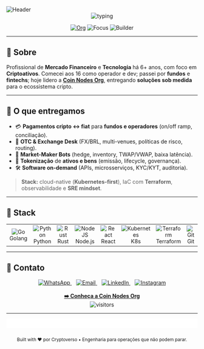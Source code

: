 <!-- =====================================================================
README por @Cryptoverso — 
Org: Coin-Nodes → https://github.com/Coin-Nodes
https://github.com/Cryptoverso?tab=overview&from=2025-08-01&to=2025-08-18
===================================================================== -->

<!-- ========== HERO / HEADER ========== -->
<picture>
  <source media="(prefers-color-scheme: dark)" srcset="https://capsule-render.vercel.app/api?type=waving&height=180&color=0:00D4FF,50:7C3AED,100:00D4FF&text=Cryptoverso&fontColor=FFFFFF&fontSize=44&animation=fadeIn&section=header&desc=Fintech%20%7C%20Cryptoassets%20%7C%20Market%20Maker%20%7C%20Founder%20%40%20Coin%20Nodes">
  <img alt="Header" src="https://capsule-render.vercel.app/api?type=waving&height=180&color=0:111827,50:404040,100:111827&text=Cryptoverso&fontColor=FFFFFF&fontSize=44&animation=fadeIn&section=header&desc=Fintech%20%7C%20Cryptoassets%20%7C%20Market%20Maker%20%7C%20Founder%20%40%20Coin%20Nodes" />
</picture>

<div align="center">
  <img src="https://readme-typing-svg.demolab.com?font=JetBrains+Mono&size=18&duration=2300&pause=700&color=7C3AED&center=true&vCenter=true&width=900&height=40&lines=Infra+real+para+opera%C3%A7%C3%B5es+que+n%C3%A3o+podem+parar;Pagamentos+%E2%80%A2+OTC+%E2%80%A2+Market+Maker+%E2%80%A2+Tokeniza%C3%A7%C3%A3o" alt="typing" />
  
  <!-- Quick badges -->
  <a href="https://github.com/Coin-Nodes"><img alt="Org" src="https://img.shields.io/badge/Coin%20Nodes-ORG-0ea5e9?style=for-the-badge&logo=github" /></a>
  <img alt="Focus" src="https://img.shields.io/badge/Focus-Cryptoassets-7c3aed?style=for-the-badge" />
  <img alt="Builder" src="https://img.shields.io/badge/We%20Build-Real%20Infra-22c55e?style=for-the-badge" />
</div>

---

## 👋 Sobre
Profissional de **Mercado Financeiro** e **Tecnologia** há 6+ anos, com foco em **Criptoativos**. Comecei aos 16 como operador e dev; passei por **fundos** e **fintechs**; hoje lidero a [**Coin Nodes Org**](https://github.com/Coin-Nodes), entregando **soluções sob medida** para o ecossistema cripto.

---

## 🚀 O que entregamos
- 💳 **Pagamentos cripto ↔ fiat** para **fundos e operadores** (on/off ramp, conciliação).
- 🏦 **OTC & Exchange Desk** (FX/BRL, multi-venues, políticas de risco, routing).
- 🤖 **Market-Maker Bots** (hedge, inventory, TWAP/VWAP, baixa latência).
- 🧱 **Tokenização** de **ativos e bens** (emissão, lifecycle, governança).
- 🛠️ **Software on-demand** (APIs, microsserviços, KYC/KYT, auditoria).

> **Stack:** cloud-native (**Kubernetes-first**), IaC com **Terraform**, observabilidade e **SRE mindset**.

---

## 🧰 Stack
<div align="center">
  <table>
    <tr>
      <td align="center" width="96">
        <img src="https://cdn.jsdelivr.net/gh/devicons/devicon/icons/go/go-original.svg" width="40" height="40" alt="Go"/><br/>Golang
      </td>
      <td align="center" width="96">
        <img src="https://techstack-generator.vercel.app/python-icon.svg" width="40" height="40" alt="Python"/><br/>Python
      </td>
      <td align="center" width="96">
        <img src="https://www.svgrepo.com/show/376347/rust.svg" width="40" height="40" alt="Rust"/><br/>Rust
      </td>
      <td align="center" width="96">
        <img src="https://cdn.jsdelivr.net/gh/devicons/devicon/icons/nodejs/nodejs-plain.svg" width="40" height="40" alt="NodeJS"/><br/>Node.js
      </td>
      <td align="center" width="96">
        <img src="https://techstack-generator.vercel.app/react-icon.svg" width="40" height="40" alt="React"/><br/>React
      </td>
      <td align="center" width="96">
        <img src="https://cdn.jsdelivr.net/gh/devicons/devicon/icons/kubernetes/kubernetes-plain.svg" width="40" height="40" alt="Kubernetes"/><br/>K8s
      </td>
      <td align="center" width="96">
        <img src="https://cdn.jsdelivr.net/gh/devicons/devicon/icons/terraform/terraform-original.svg" width="40" height="40" alt="Terraform"/><br/>Terraform
      </td>
      <td align="center" width="96">
        <img src="https://cdn.jsdelivr.net/gh/devicons/devicon/icons/git/git-original.svg" width="40" height="40" alt="Git"/><br/>Git
      </td>
    </tr>
  </table>
</div>

---

## 🤝 Contato
<div align="center">
  <a href="https://api.whatsapp.com/send?phone=5511983066335" target="_blank">
    <img alt="WhatsApp" height="40" src="https://www.svgrepo.com/show/452133/whatsapp.svg">
  </a>
  &nbsp;&nbsp;
  <a href="mailto:contact@coinnodes.tech" target="_blank">
    <img alt="Email" height="40" src="https://www.svgrepo.com/show/452213/gmail.svg">
  </a>
  &nbsp;&nbsp;
  <a href="https://www.linkedin.com/in/guilherme-loiola-bb46b822a/" target="_blank">
    <img alt="LinkedIn" height="40" src="https://user-images.githubusercontent.com/52077278/135925928-32dab723-cd9f-4b40-aa16-2397ff1221b3.png">
  </a>
  &nbsp;&nbsp;
  <a href="https://www.instagram.com/coin.nodes/" target="_blank">
    <img alt="Instagram" height="40" src="https://user-images.githubusercontent.com/52077278/135925755-413332a2-0141-4a84-bf74-8fbc05f02734.png">
  </a>
  <br/><br/>
  <a href="https://github.com/Coin-Nodes" target="_blank"><b>➡️ Conheça a Coin Nodes Org</b></a>
  <br/>
  <img src="https://visitcount.itsvg.in/api?id=Coin-Nodes&label=Visitors&color=7c3aed&icon=2&pretty=true" alt="visitors"/>
</div>

---

<!-- Se você já tem ./waves.gif no repo, mantenha. Caso não, comente/ajuste. -->
<div align="center">
  <img src="./waves.gif" alt="Profile Footer" style="width: 100%; height: 24px; max-width: 900px;">
</div>

<p align="center">
  <sub>Built with ❤️ por Cryptoverso • Engenharia para operações que não podem parar.</sub>
</p>
